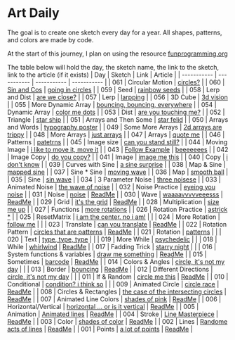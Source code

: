 # Art Daily
The goal is to create one sketch every day for a year. All shapes, patterns, and colors are made by code. 

At the start of this journey, I plan on using the resource [funprogramming.org ](https://funprogramming.org/)

The table below will hold the day, the sketch name, the link to the sketch, link to the article (if it exists)
| Day      | Sketch | Link      | Article |
| ----------- | ----------- | ----------- | ----------- |
| 061      | Circular Motion    | [circles?](https://athoug.github.io/art-daily/art/day-061/index.html)      |
| 060      | [Sin and Cos](https://jackschaedler.github.io/circles-sines-signals/sincos.html)    | [going in circles](https://athoug.github.io/art-daily/art/day-060/index.html)      |
| 059      | Seed    | [rainbow seeds](https://athoug.github.io/art-daily/art/day-059/index.html)      |
| 058      | Lerp and Dist    | [are we close?](https://athoug.github.io/art-daily/art/day-058/index.html)      |
| 057      | Lerp     | [larpping](https://athoug.github.io/art-daily/art/day-057/index.html)      |
| 056      | 3D Cube     | [3d vision](https://athoug.github.io/art-daily/art/day-056/index.html)      |
| 055      | More Dynamic Array      | [bouncing, bouncing, everywhere](https://athoug.github.io/art-daily/art/day-055/index.html)      | 
| 054      | Dynamic Array      | [color me dots](https://athoug.github.io/art-daily/art/day-054/index.html)      | 
| 053      | Dist      | [are you touching me?](https://athoug.github.io/art-daily/art/day-053/index.html)      | 
| 052      | Triangle      | [star ship](https://athoug.github.io/art-daily/art/day-052/index.html)      | 
| 051      | Arrays and Then Some      | [star felid](https://athoug.github.io/art-daily/art/day-051/index.html)      | 
| 050      | Arrays and Words      | [typography poster](https://athoug.github.io/art-daily/art/day-050/index.html)      | 
| 049      | Some More Arrays      | [2d arrays are trippy](https://athoug.github.io/art-daily/art/day-049/index.html)      | 
| 048      | More Arrays      | [just arrays](https://athoug.github.io/art-daily/art/day-048/index.html)      | 
| 047      | Arrays      | [quote me](https://athoug.github.io/art-daily/art/day-047/index.html)      | 
| 046      | Patterns      | [patetrns](https://athoug.github.io/art-daily/art/day-046/index.html)      | 
| 045      | Image size      | [can you stand still?](https://athoug.github.io/art-daily/art/day-045/index.html)      | 
| 044      | Moving Image      | [i like to move it, move it](https://athoug.github.io/art-daily/art/day-044/index.html)      | 
| 043      | [Follow Example](https://p5js.org/examples/interaction-wavemaker.html)      | [beeeeeees](https://athoug.github.io/art-daily/art/day-043/index.html)      | 
| 042      | Image Copy      | [do you copy?](https://athoug.github.io/art-daily/art/day-042/index.html)      | 
| 041      | Image       | [image me this](https://athoug.github.io/art-daily/art/day-041/index.html)      | 
| 040      | Copy       | [i don't know](https://athoug.github.io/art-daily/art/day-040/index.html)      | 
| 039      | Curves with Sine       | [a sine surprise](https://athoug.github.io/art-daily/art/day-039/index.html)      | 
| 038      | Map & Sine       | [mapped sine](https://athoug.github.io/art-daily/art/day-038/index.html)      | 
| 037      | Sine * Sine       | [moving wave](https://athoug.github.io/art-daily/art/day-037/index.html)      | 
| 036      | Map       | [smooth ball](https://athoug.github.io/art-daily/art/day-036/index.html)      | 
| 035      | Sine       | [sin wave](https://athoug.github.io/art-daily/art/day-035/index.html)      | 
| 034      | 3 Parameter Noise       | [three noisese](https://athoug.github.io/art-daily/art/day-034/index.html)      | 
| 033      | Animated Noise       | [the wave of noise](https://athoug.github.io/art-daily/art/day-033/index.html)      | 
| 032      | Noise Practice       | [eyeing you noise](https://athoug.github.io/art-daily/art/day-032/index.html)      | 
| 031      | Noise       | [noise](https://athoug.github.io/art-daily/art/day-031/index.html)      |     [ReadMe](https://github.com/athoug/art-daily/tree/main/art/day-031)    |
| 030      | Wave       | [waaaavvvvveeesss](https://athoug.github.io/art-daily/art/day-030/index.html)      |     [ReadMe](https://github.com/athoug/art-daily/tree/main/art/day-030)    |
| 029      | Grid       | [it's the grid](https://athoug.github.io/art-daily/art/day-029/index.html)      |     [ReadMe](https://github.com/athoug/art-daily/tree/main/art/day-029)    |
| 028      | Multiplication       | [size me up](https://athoug.github.io/art-daily/art/day-028/index.html)      | 
| 027      | Functions       | [more rotations](https://athoug.github.io/art-daily/art/day-027/index.html)      | 
| 026      | Rotation Practice       | [astrick *](https://athoug.github.io/art-daily/art/day-026/index.html)      | 
| 025      | ResetMatrix       | [i am the center. no i am!](https://athoug.github.io/art-daily/art/day-025/index.html)      |    |
| 024      | More Rotation       | [follow me](https://athoug.github.io/art-daily/art/day-024/index.html)      |    |
| 023      | Translate       | [can you translate](https://athoug.github.io/art-daily/art/day-023/index.html)      |    [ReadMe](https://github.com/athoug/art-daily/tree/main/art/day-023)    |
| 022      | Rotation Pattern       | [circles that are patterns](https://athoug.github.io/art-daily/art/day-022/index.html)      |    [ReadMe](https://github.com/athoug/art-daily/tree/main/art/day-022)    |
| 021      | Rotation       | [patterns](https://athoug.github.io/art-daily/art/day-021/index.html)      |    |
| 020      | Text       | [type, type, type](https://athoug.github.io/art-daily/art/day-020/index.html)      |    |
| 019      | More While       | [psychedelic](https://athoug.github.io/art-daily/art/day-019/index.html)      |    |
| 018      | While       | [whirlwind](https://athoug.github.io/art-daily/art/day-018/index.html)      |    [ReadMe](https://github.com/athoug/art-daily/tree/main/art/day-018)    |
| 017      | Fadding Trick       | [starry night](https://athoug.github.io/art-daily/art/day-017/index.html)      |    |
| 016      | System functions & variables       | [draw me something](https://athoug.github.io/art-daily/art/day-016/index.html)      |    [ReadMe](https://github.com/athoug/art-daily/tree/main/art/day-016)    |
| 015      | Sometimes       | [barcode](https://athoug.github.io/art-daily/art/day-015/index.html)      |    [ReadMe](https://github.com/athoug/art-daily/tree/main/art/day-015)    |
| 014      | Colors & Angles      | [circle, it's not my day](https://athoug.github.io/art-daily/art/day-014/index.html)      |     |
| 013      | Border       | [bouncing](https://athoug.github.io/art-daily/art/day-013/index.html)      |    [ReadMe](https://github.com/athoug/art-daily/tree/main/art/day-013)    |
| 012      | Different Directions      | [circle, it's not my day](https://athoug.github.io/art-daily/art/day-012/index.html)      |     |
| 011      | If & Random       | [circle me this](https://athoug.github.io/art-daily/art/day-011/index.html)      |    [ReadMe](https://github.com/athoug/art-daily/tree/main/art/day-011)    |
| 010      | Conditional       | [condition? i think so](https://athoug.github.io/art-daily/art/day-010/index.html)      |       |
| 009      | Animated Circle       | [circle race](https://athoug.github.io/art-daily/art/day-009/index.html)      |    [ReadMe](https://github.com/athoug/art-daily/tree/main/art/day-009)    |
| 008      | Circles & Rectangles       | [the case of the intersecting circles](https://athoug.github.io/art-daily/art/day-008/index-2.html)      |    [ReadMe](https://github.com/athoug/art-daily/tree/main/art/day-008)    |
| 007      | Animated Line Colors       | [shades of pink](https://athoug.github.io/art-daily/art/day-007/index.html)      |    [ReadMe](https://github.com/athoug/art-daily/tree/main/art/day-007)    |
| 006      | Horizontal/Vertical       | [horizontal ... or is it vertical](https://athoug.github.io/art-daily/art/day-006/index.html)      |    [ReadMe](https://github.com/athoug/art-daily/tree/main/art/day-006)    |
| 005      | Animation       | [Animated lines](https://athoug.github.io/art-daily/art/day-005/index.html)      |    [ReadMe](https://github.com/athoug/art-daily/tree/main/art/day-005)    |
| 004      | Stroke       | [Line Masterpiece](https://athoug.github.io/art-daily/art/day-004/index-5.html)      |    [ReadMe](https://github.com/athoug/art-daily/tree/main/art/day-004)    |
| 003      | Color       | [shades of color](https://athoug.github.io/art-daily/art/day-003/)      |    [ReadMe](https://github.com/athoug/art-daily/tree/main/art/day-003)    |
| 002      | Lines      | [Randome acts of lines](https://athoug.github.io/art-daily/art/day-002/index-3.html)       |   [ReadMe](https://github.com/athoug/art-daily/tree/main/art/day-002)     |
| 001      | Points       | [a lot of points](https://athoug.github.io/art-daily/art/day-001/)     |    [ReadMe](https://github.com/athoug/art-daily/tree/main/art/day-001)    |
